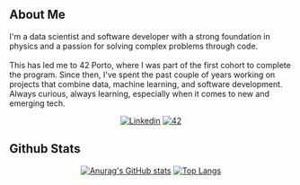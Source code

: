 ## About Me
I'm a data scientist and software developer with a strong foundation in physics and a passion for solving complex problems through code.
<br><br>
This has led me to 42 Porto, where I was part of the first cohort to complete the program.
Since then, I've spent the past couple of years working on projects that combine data, machine learning, and software development.
Always curious, always learning, especially when it comes to new and emerging tech.<br>
<p align="center">
 <a href='https://www.linkedin.com/in/fmotavieira/' target="_blank"><img alt='Linkedin' src='https://img.shields.io/badge/LinkedIn-100000?style=flat&logo=Linkedin&logoColor=white&labelColor=0A66C2&color=0A66C2'/></a>
  </a>
   <a href='https://profile.intra.42.fr/users/fvieira' target="_blank"><img alt='42' src='https://img.shields.io/badge/Porto-100000?style=flat&logo=42&logoColor=white&labelColor=000000&color=000000'/></a>
  </a>
</p>

## Github Stats

<div align="center">
 
[![Anurag's GitHub stats](https://github-readme-stats.vercel.app/api?username=Xyckens&show_icons=true&theme=radical)](https://github.com/anuraghazra/github-readme-stats)
[![Top Langs](https://github-readme-stats.vercel.app/api/top-langs/?username=Xyckens&layout=compact&theme=radical)](https://github.com/anuraghazra/github-readme-stats)
 
</div>

